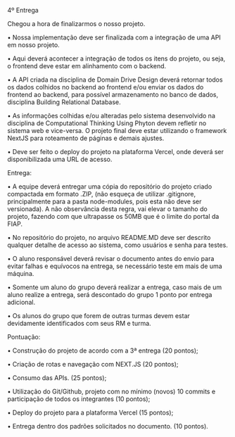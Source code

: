 4º Entrega

Chegou a hora de finalizarmos o nosso projeto.

• Nossa implementação deve ser finalizada com a integração de uma API em nosso projeto.

• Aqui deverá acontecer a integração de todos os itens do projeto, ou seja, o frontend deve estar em alinhamento com o backend. 

• A API criada na disciplina de Domain Drive Design deverá retornar todos os dados colhidos no backend ao frontend e/ou enviar os dados do frontend ao backend, para possível armazenamento no banco de dados, disciplina Building Relational Database.

• As informações colhidas e/ou alteradas pelo sistema desenvolvido na disciplina de Computational Thinking Using Phyton devem refletir no sistema web e vice-versa. O projeto final deve estar utilizando o framework NextJS para roteamento de páginas e demais ajustes.

• Deve ser feito o deploy do projeto na plataforma Vercel, onde deverá ser disponibilizada uma URL de acesso. 



Entrega:

• A equipe deverá entregar uma cópia do repositório do projeto criado compactada em formato .ZIP, (não esqueça de utilizar .gitignore, principalmente para a pasta node-modules, pois esta não deve ser versionada). A não observância desta regra, vai elevar o tamanho do projeto, fazendo com que ultrapasse os 50MB que é o limite do portal da FIAP.

• No repositório do projeto, no arquivo README.MD deve ser descrito qualquer detalhe de acesso ao sistema, como usuários e senha para testes.

• O aluno responsável deverá revisar o documento antes do envio para evitar falhas e equívocos na entrega, se necessário teste em mais de uma máquina.

• Somente um aluno do grupo deverá realizar a entrega, caso mais de um aluno realize a entrega, será descontado do grupo 1 ponto por entrega adicional.

• Os alunos do grupo que forem de outras turmas devem estar devidamente identificados com seus RM e turma. 



Pontuação:

• Construção do projeto de acordo com a 3ª entrega (20 pontos);

• Criação de rotas e navegação com NEXT.JS (20 pontos);

• Consumo das APIs. (25 pontos);

• Utilização do Git/Github, projeto com no mínimo (novos) 10 commits e participação de todos os integrantes (10 pontos);

• Deploy do projeto para a plataforma Vercel (15 pontos);

• Entrega dentro dos padrões solicitados no documento. (10 pontos). 